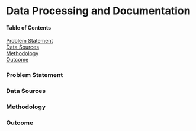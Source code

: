 # Data Processing and Documentation  
  
#### Table of Contents  
[Problem Statement](#problem-statement)   
[Data Sources](#data-sources)   
[Methodology](#methodology)   
[Outcome](#outcome)  
  
### Problem Statement  
  

### Data Sources  

  
### Methodology   


### Outcome   
